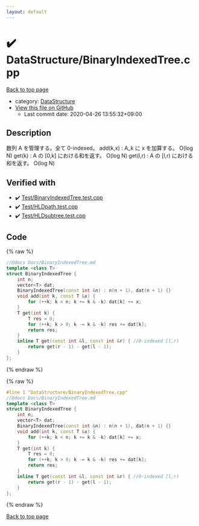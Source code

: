 ```yaml
---
layout: default
---
```


<!-- mathjax config similar to math.stackexchange -->
<script type="text/javascript" async
  src="https://cdnjs.cloudflare.com/ajax/libs/mathjax/2.7.5/MathJax.js?config=TeX-MML-AM_CHTML">
</script>
<script type="text/x-mathjax-config">
  MathJax.Hub.Config({
    TeX: { equationNumbers: { autoNumber: "AMS" }},
    tex2jax: {
      inlineMath: [ ['$','$'] ],
      processEscapes: true
    },
    "HTML-CSS": { matchFontHeight: false },
    displayAlign: "left",
    displayIndent: "2em"
  });
</script>

<script type="text/javascript" src="https://cdnjs.cloudflare.com/ajax/libs/jquery/3.4.1/jquery.min.js"></script>
<script src="https://cdn.jsdelivr.net/npm/jquery-balloon-js@1.1.2/jquery.balloon.min.js" integrity="sha256-ZEYs9VrgAeNuPvs15E39OsyOJaIkXEEt10fzxJ20+2I=" crossorigin="anonymous"></script>
<script type="text/javascript" src="../../assets/js/copy-button.js"></script>
<link rel="stylesheet" href="../../assets/css/copy-button.css" />


# :heavy_check_mark: DataStructure/BinaryIndexedTree.cpp

<a href="../../index.html">Back to top page</a>

* category: <a href="../../index.html#5e248f107086635fddcead5bf28943fc">DataStructure</a>
* <a href="{{ site.github.repository_url }}/blob/master/DataStructure/BinaryIndexedTree.cpp">View this file on GitHub</a>
    - Last commit date: 2020-04-26 13:55:32+09:00




## Description
数列 A を管理する。全て 0-indexed。
add(k,x) : A_k に x を加算する。 O(log N)
get(k) : A の [0,k] における和を返す。 O(log N)
get(l,r) : A の [l,r) における和を返す。 O(log N)

## Verified with

* :heavy_check_mark: <a href="../../verify/Test/BinaryIndexedTree.test.cpp.html">Test/BinaryIndexedTree.test.cpp</a>
* :heavy_check_mark: <a href="../../verify/Test/HLDpath.test.cpp.html">Test/HLDpath.test.cpp</a>
* :heavy_check_mark: <a href="../../verify/Test/HLDsubtree.test.cpp.html">Test/HLDsubtree.test.cpp</a>


## Code

<a id="unbundled"></a>
{% raw %}
```cpp
//@docs Docs/BinaryIndexedTree.md
template <class T>
struct BinaryIndexedTree {
    int n;
    vector<T> dat;
    BinaryIndexedTree(const int &n) : n(n + 1), dat(n + 1) {}
    void add(int k, const T &x) {
        for (++k; k < n; k += k & -k) dat[k] += x;
    }
    T get(int k) {
        T res = 0;
        for (++k; k > 0; k -= k & -k) res += dat[k];
        return res;
    }
    inline T get(const int &l, const int &r) { //0-indexed [l,r)
        return get(r - 1) - get(l - 1);
    }
};
```
{% endraw %}

<a id="bundled"></a>
{% raw %}
```cpp
#line 1 "DataStructure/BinaryIndexedTree.cpp"
//@docs Docs/BinaryIndexedTree.md
template <class T>
struct BinaryIndexedTree {
    int n;
    vector<T> dat;
    BinaryIndexedTree(const int &n) : n(n + 1), dat(n + 1) {}
    void add(int k, const T &x) {
        for (++k; k < n; k += k & -k) dat[k] += x;
    }
    T get(int k) {
        T res = 0;
        for (++k; k > 0; k -= k & -k) res += dat[k];
        return res;
    }
    inline T get(const int &l, const int &r) { //0-indexed [l,r)
        return get(r - 1) - get(l - 1);
    }
};

```
{% endraw %}

<a href="../../index.html">Back to top page</a>

